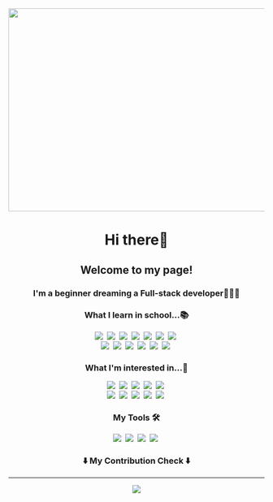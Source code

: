 <div align="center">
  <img src="https://github.com/user-attachments/assets/46d4a8ec-225f-42b1-b3c4-6f1e80abced9" width="1000px" height="400px">
</div>
<h1 align="center">Hi there👋</h2>
<h2 align="center">Welcome to my page!</h3>
<h3 align="center">I'm a beginner dreaming a Full-stack developer👩🏻‍💻</h3>



<h3 align="center">What I learn in school...📚</h3>
<p align="center">
  <img src="https://img.shields.io/badge/Python-3776AB?style=flat-square&logo=Python&logoColor=white"/></a>&nbsp
  <img src="https://img.shields.io/badge/HTML5-E34F26?style=flat-square&logo=HTML5&logoColor=white"/></a>&nbsp
  <img src="https://img.shields.io/badge/CSS3-1572B6?style=flat-square&logo=CSS3&logoColor=white"/></a>&nbsp
  <img src="https://img.shields.io/badge/JavaScript-F7DF1E?style=flat-square&logo=JavaScript&logoColor=white"/></a>&nbsp
  <img src="https://img.shields.io/badge/React-61DAFB?style=flat-square&logo=React&logoColor=white"/></a>&nbsp
  <img src="https://img.shields.io/badge/Node.js-5FA04E?style=flat-square&logo=Node.js&logoColor=white"/></a>&nbsp
  <img src="https://img.shields.io/badge/Flutter-02569B?style=flat-square&logo=Flutter&logoColor=white"/></a>&nbsp
  <br>
  <img src="https://img.shields.io/badge/Dart-0175C2?style=flat-square&logo=Dart&logoColor=white"/></a>&nbsp
  <img src="https://img.shields.io/badge/Java-4479A1?style=flat-square&logo=Java&logoColor=white"/></a>&nbsp
  <img src="https://img.shields.io/badge/TheAlgorithms-00BCB4?style=flat-square&logo=TheAlgorithms&logoColor=white"/></a>&nbsp
  <img src="https://img.shields.io/badge/Figma-F24E1E?style=flat-square&logo=Figma&logoColor=white"/></a>&nbsp
  <img src="https://img.shields.io/badge/Blender-E87D0D?style=flat-square&logo=Blender&logoColor=white"/></a>&nbsp
  <img src="https://img.shields.io/badge/Unity-000?style=flat-square&logo=Unity&logoColor=white"/></a>&nbsp
</p>
<h3 align="center">What I'm interested in...👀</h3>
<p align="center">
  <img src="https://img.shields.io/badge/React-61DAFB?style=flat-square&logo=React&logoColor=white"/></a>&nbsp
  <img src="https://img.shields.io/badge/Node.js-5FA04E?style=flat-square&logo=Node.js&logoColor=white"/></a>&nbsp
  <img src="https://img.shields.io/badge/MongoDB-47A248?style=flat-square&logo=MongoDB&logoColor=white"/></a>&nbsp
  <img src="https://img.shields.io/badge/AmazonWebServices-232F3E?style=flat-square&logo=AmazonWebServices&logoColor=white"/></a>&nbsp
  <img src="https://img.shields.io/badge/Amazon-DynamoDB-4053D6?style=flat-square&logo=Amazon-DynamoDB&logoColor=white"/></a>&nbsp
  <br>
  <img src="https://img.shields.io/badge/Flutter-02569B?style=flat-square&logo=Flutter&logoColor=white"/></a>&nbsp
  <img src="https://img.shields.io/badge/Dart-0175C2?style=flat-square&logo=Dart&logoColor=white"/></a>&nbsp
  <img src="https://img.shields.io/badge/Firebase-DD2C00?style=flat-square&logo=Firebase&logoColor=white"/></a>&nbsp
  <img src="https://img.shields.io/badge/NgRx-BA2BD2?style=flat-square&logo=NgRx&logoColor=white"/></a>&nbsp
  <img src="https://img.shields.io/badge/Flux-5468FF?style=flat-square&logo=Flux&logoColor=white"/></a>&nbsp
</p>
<h3 align="center">My Tools 🛠️</h3>
<p align="center">
  <img src="https://img.shields.io/badge/macOS-000000?style=flat-square&logo=macOS&logoColor=white"/></a>&nbsp
  <img src="https://img.shields.io/badge/PyCharm-000000?style=flat-square&logo=PyCharm&logoColor=white"/></a>&nbsp
  <img src="https://img.shields.io/badge/Eclipse-IDE-2C2255?style=flat-square&logo=Eclipse-IDE&logoColor=white"/></a>&nbsp
  <img src="https://img.shields.io/badge/VisualStudioCode-5277C3?style=flat-square&logo=VisualStudioCode&logoColor=white"/></a>&nbsp
</p>

<h3 align="center">⬇️ My Contribution Check ⬇️</h3>
<hr>
<a href="https://github.com/devxb/gitanimals">
  <div align="center">
    <img src="https://render.gitanimals.org/farms/{WorldFirefly}"/>
  </div>
</a>
<!--
**WorldFirefly/WorldFirefly** is a ✨ _special_ ✨ repository because its `README.md` (this file) appears on your GitHub profile.

Here are some ideas to get you started:

- 🔭 I’m currently working on ...
- 🌱 I’m currently learning ...
- 👯 I’m looking to collaborate on ...
- 🤔 I’m looking for help with ...
- 💬 Ask me about ...
- 📫 How to reach me: ...
- 😄 Pronouns: ...
- ⚡ Fun fact: ...
-->
